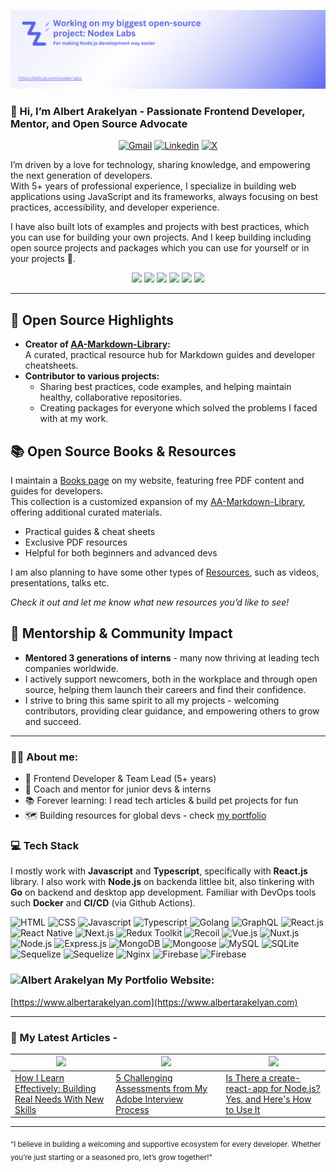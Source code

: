 [![Nodex Labs](./assets/images/nodex-labs-banner.png)](https://github.com/nodex-labs)

### 👋 Hi, I’m Albert Arakelyan - Passionate Frontend Developer, Mentor, and Open Source Advocate

<p align="center">
  <a href="mailto:albertarakelyan1998@gmail.com"><img src="https://img.shields.io/badge/Gmail-D14836?style=for-the-badge&logo=gmail&logoColor=white" alt="Gmail"></a>
  <a href="https://www.linkedin.com/in/albert-arakelyan/"><img src="https://img.shields.io/badge/linkedin-%230077B5.svg?style=for-the-badge&logo=linkedin&logoColor=white" alt="Linkedin"></a>
  <a href="https://x.com/AlbertArak25"><img src="https://img.shields.io/badge/X-%23000000.svg?style=for-the-badge&logo=X&logoColor=white" alt="X"></a>
</p>

I’m driven by a love for technology, sharing knowledge, and empowering the next generation of developers.  
With 5+ years of professional experience, I specialize in building web applications using JavaScript and its frameworks, always focusing on best practices, accessibility, and developer experience.

I have also built lots of examples and projects with best practices, which you can use for building your own projects.
And I keep building including open source projects and packages which you can use for yourself or in your projects 🙂.

<div align="center">
  <a href="https://github.com/AlbertArakelyan/AA-Markdown-Library"><img src="https://img.shields.io/badge/MD%20Guides%20&%20Cheatcheets%20created-2-5865F2"></a>
  <a href="https://www.albertarakelyan.com/resources/books"><img src="https://img.shields.io/badge/Books%20%26%20Cheatsheets%20created-2-orange"></a>
  <a href="https://github.com/AlbertArakelyan?tab=repositories"><img src="https://img.shields.io/badge/Pet%20projects%20created->30-d6951c"></a>
  <a href="https://www.npmjs.com/~albertarakelyan"><img src="https://img.shields.io/badge/Open%20source%20packages%20created-8-CD3F3E"></a>
  <a href="https://www.albertarakelyan.com/blog"><img src="https://img.shields.io/badge/Blogs%20written-2-blue"></a>
  <img src="https://img.shields.io/badge/Interns and Juniors Menthored->20-brightgreen">
</div>

---

## 🚀 Open Source Highlights

- **Creator of [AA-Markdown-Library](https://github.com/AlbertArakelyan/AA-Markdown-Library):**  
  A curated, practical resource hub for Markdown guides and developer cheatsheets.
- **Contributor to various projects:**  
    - Sharing best practices, code examples, and helping maintain healthy, collaborative repositories.
    - Creating packages for everyone which solved the problems I faced with at my work.
<!--
- **Champion for “good first issue” and “help wanted” labels:**  
  Making my repos accessible for beginners and encouraging new contributors.
-->

## 📚 Open Source Books & Resources

I maintain a [Books page](https://www.albertarakelyan.com/resources/books) on my website, featuring free PDF content and guides for developers.  
This collection is a customized expansion of my [AA-Markdown-Library](https://github.com/AlbertArakelyan/AA-Markdown-Library), offering additional curated materials.

- Practical guides & cheat sheets
- Exclusive PDF resources
- Helpful for both beginners and advanced devs

I am also planning to have some other types of [Resources](https://www.albertarakelyan.com/resources), such as videos, presentations, talks etc.

*Check it out and let me know what new resources you’d like to see!*

## 🌱 Mentorship & Community Impact

- **Mentored 3 generations of interns** - many now thriving at leading tech companies worldwide.
- I actively support newcomers, both in the workplace and through open source, helping them launch their careers and find their confidence.
- I strive to bring this same spirit to all my projects - welcoming contributors, providing clear guidance, and empowering others to grow and succeed.

---

### 👨‍💻 About me:
- 💼 Frontend Developer & Team Lead (5+ years)
- 🌱 Coach and mentor for junior devs & interns
- 📚 Forever learning: I read tech articles & build pet projects for fun
- 🗺️ Building resources for global devs - check [my portfolio](https://www.albertarakelyan.com)

<!-- - :arrow_forward: Founder and content creator at [IT Motion](https://www.youtube.com/channel/UCFL-9mlMhhnJ-thUv0JKUtQ) youtube channel -->

### 💻 Tech Stack
I mostly work with **Javascript** and **Typescript**, specifically with **React.js** library. I also work with **Node.js** on backenda littlee bit, also tinkering with **Go** on backend and desktop app development. Familiar with DevOps tools such **Docker** and **CI/CD** (via Github Actions).

![HTML](https://img.shields.io/badge/HTML-e44d26?logo=html5&logoColor=white)
![CSS](https://img.shields.io/badge/CSS-1672B6?logo=css3&logoColor=white)
![Javascript](https://img.shields.io/badge/Javascript-F7DF1E?logo=javascript&logoColor=black)
![Typescript](https://img.shields.io/badge/Typecript-007ACC?logo=typescript&logoColor=white)
![Golang](https://img.shields.io/badge/Golang-00ADD8?logo=go&logoColor=white)
![GraphQL](https://img.shields.io/badge/GraphQL-E10098?logo=graphql&logoColor=white)
![React.js](https://img.shields.io/badge/React.js-61DAFB?logo=react&logoColor=black)
![React Native](https://img.shields.io/badge/React%20Native-165DAD?logo=react&logoColor=white)
![Next.js](https://img.shields.io/badge/Next.js-000000?logo=nextdotjs&logoColor=white)
![Redux Toolkit](https://img.shields.io/badge/Redux-764ABC?logo=redux&logoColor=white)
![Recoil](https://img.shields.io/badge/Recoil-3578E5?logo=recoil&logoColor=white)
![Vue.js](https://img.shields.io/badge/Vue.js-4FC08D?logo=vuedotjs&logoColor=white)
![Nuxt.js](https://img.shields.io/badge/Nuxt.js-00DC82?logo=nuxt&logoColor=white)
![Node.js](https://img.shields.io/badge/Node.js-5FA04E?logo=nodedotjs&logoColor=white)
![Express.js](https://img.shields.io/badge/Express.js-000000?logo=express&logoColor=white)
![MongoDB](https://img.shields.io/badge/MongoDB-47A248?logo=mongodb&logoColor=white)
![Mongoose](https://img.shields.io/badge/Mongoose-880000?logo=mongoose&logoColor=white)
![MySQL](https://img.shields.io/badge/MySQL-4479A1?logo=mysql&logoColor=white)
![SQLite](https://img.shields.io/badge/SQLite-003B57?logo=sqlite&logoColor=white)
![Sequelize](https://img.shields.io/badge/Sequelize-52B0E7?logo=sequelize&logoColor=white)
![Sequelize](https://img.shields.io/badge/Docker-2496ED?logo=docker&logoColor=white)
![Nginx](https://img.shields.io/badge/Nginx-009639?logo=nginx&logoColor=white)
![Firebase](https://img.shields.io/badge/Firebase-DD2C00?logo=firebase&logoColor=white)
![Firebase](https://img.shields.io/badge/Figma-F24E1E?logo=figma&logoColor=white)

<!-- ![Vuex](https://img.shields.io/badge/Vuex-4FC08D?logo=vuex&logoColor=white) -->
<!-- ![Pinia](https://img.shields.io/badge/Pinia-FFDF62?logo=pinia&logoColor=white) -->


<!--
<div>
  <div>
    <img src="https://github.com/devicons/devicon/blob/master/icons/html5/html5-original.svg" title="HTML5" alt="HTML" width="40" height="40"/>&nbsp;
    <img src="https://github.com/devicons/devicon/blob/master/icons/css3/css3-original.svg"  title="CSS3" alt="CSS" width="40" height="40"/>&nbsp;
    <img src="https://github.com/devicons/devicon/blob/master/icons/javascript/javascript-original.svg" title="Javascript" alt="Javascript" width="40" height="40"/>&nbsp;
    <img src="https://github.com/devicons/devicon/blob/master/icons/typescript/typescript-original.svg" title="Typescript" alt="Typescript" width="40" height="40"/>&nbsp;
    <img src="https://github.com/devicons/devicon/blob/master/icons/nodejs/nodejs-original.svg" title="Nodejs" alt="Nodejs" width="40" height="40"/>&nbsp;
    <img src="https://github.com/devicons/devicon/blob/master/icons/graphql/graphql-plain.svg" title="GraphQL" alt="GraphQL" width="40"         height="40"/>&nbsp;
  </div>
  <div>
      <img src="https://github.com/devicons/devicon/blob/master/icons/react/react-original.svg" title="React" alt="React" width="40" height="40"/>&nbsp;
      <img src="https://www.esterox.com/images/shared/technologies/react-native.png" title="React Native" alt="React Native" width="40" height="40"/>&nbsp;
      <img src="https://github.com/devicons/devicon/blob/master/icons/nextjs/nextjs-original.svg" title="Nextjs" alt="Nextjs" width="40" height="40" />&nbsp;
      <img src="https://github.com/devicons/devicon/blob/master/icons/redux/redux-original.svg" title="Redux" alt="Redux " width="40" height="40"/>&nbsp;
      <img src="https://cdn.worldvectorlogo.com/logos/recoil-js.svg" title="Recoil" alt="Recoil " width="40" height="40"/>&nbsp;
      <img src="https://github.com/devicons/devicon/blob/master/icons/vuejs/vuejs-original.svg" title="Vue" alt="Vue" width="40"         height="40"/>&nbsp;
      <img src="https://github.com/devicons/devicon/blob/master/icons/nuxtjs/nuxtjs-original.svg" title="Nuxt" alt="Nuxt" width="40" height="40"/>&nbsp;
      <img src="https://user-images.githubusercontent.com/7110136/29002857-9e802f08-7ab4-11e7-9c31-604b5d0d0c19.png" title="Vuex" alt="Vuex" width="40"         height="40"/>&nbsp;
      <img src="https://emojis.slackmojis.com/emojis/images/1653495163/59365/pinia.png?1653495163" title="Pinia" alt="Pinia" width="40"         height="40"/>&nbsp;
  </div>
  <div>
      <img src="https://github.com/devicons/devicon/blob/master/icons/socketio/socketio-original.svg" title="Socket.io" alt="Socket.io" width="40" height="40"/>&nbsp;
      <img src="https://cdn.worldvectorlogo.com/logos/apollo-graphql-compact.svg" title="Apollo Client" alt="Apollo Client" width="40" height="40"/>&nbsp;
      <img src="https://github.com/devicons/devicon/blob/master/icons/jest/jest-plain.svg" title="Jest" alt="Jest" width="40" height="40"/>&nbsp;
      <img src="https://testing-library.com/img/octopus-128x128.png" title="React Testing Library" alt="React Testing Library" width="40" height="40"/>&nbsp;
      <img src="https://vitest.dev/logo-shadow.svg" title="Vitest" alt="Vitest" width="40" height="40"/>&nbsp;
      <img src="https://github.com/devicons/devicon/blob/master/icons/webpack/webpack-original.svg" title="Webpack" alt="Webpack" width="40" height="40"/>&nbsp;
      <img src="https://github.com/devicons/devicon/blob/master/icons/vitejs/vitejs-original.svg" title="Vite" alt="Vite" width="40" height="40"/>&nbsp;
  </div>
  <div>
    <img src="https://github.com/devicons/devicon/blob/master/icons/materialui/materialui-original.svg" title="Material UI" alt="Material UI" width="40" height="40"/>&nbsp;
    <img src="https://github.com/devicons/devicon/blob/master/icons/antdesign/antdesign-original.svg" title="Ant design" alt="Ant design" width="40" height="40"/>&nbsp;
    <img src="https://iconape.com/wp-content/png_logo_vector/vuetify-logo.png" title="Vuetify" alt="Vuetify" width="40" height="40"/>&nbsp;
    <img src="https://github.com/devicons/devicon/blob/master/icons/tailwindcss/tailwindcss-original.svg" title="Tailwind" alt="Tailwind" width="40" height="40"/>&nbsp;
    <img src="https://seeklogo.com/images/S/shadcn-ui-logo-EF735EC0E5-seeklogo.com.png?v=638421451470000000" title="Shadcn/UI" alt="Shadcn/UI" width="40" height="40"/>&nbsp;
    <img src="https://github.com/devicons/devicon/blob/master/icons/bootstrap/bootstrap-original.svg" title="Bootstrap" alt="Bootstrap" width="40" height="40"/>&nbsp;
    <img src="https://github.com/devicons/devicon/blob/master/icons/sass/sass-original.svg" title="Sass" alt="Sass" width="40" height="40"/>&nbsp;
    <img src="https://github.com/devicons/devicon/blob/master/icons/less/less-plain-wordmark.svg" title="Less" alt="Less" width="40" height="40"/>&nbsp;
    <img src="https://cdn.worldvectorlogo.com/logos/framer-motion.svg" title="Framer Motion" alt="Framer Motion" width="40" height="40"/>&nbsp;
  </div>
  <div>
    <img src="https://github.com/devicons/devicon/blob/master/icons/express/express-original.svg" title="Express" alt="Express" width="40" height="40"/>&nbsp;
    <img src="https://github.com/devicons/devicon/blob/master/icons/mongodb/mongodb-original.svg" title="MongoDB" alt="MongoDB" width="40" height="40"/>&nbsp;
    <img src="https://raw.githubusercontent.com/github/explore/80688e429a7d4ef2fca1e82350fe8e3517d3494d/topics/mongoose/mongoose.png" title="Mongoose" alt="Mongoose" width="40" height="40"/>&nbsp;
    <img src="https://github.com/devicons/devicon/blob/master/icons/mysql/mysql-original.svg" title="MySQL" alt="MySQL" width="40" height="40"/>&nbsp;
    <img src="https://github.com/devicons/devicon/blob/master/icons/sqlite/sqlite-original.svg" title="SQLite" alt="SQLite" width="40" height="40"/>&nbsp;
    <img src="https://github.com/devicons/devicon/blob/master/icons/sequelize/sequelize-original.svg" title="Sequelize" alt="Sequelize" width="40" height="40"/>&nbsp;
  </div>
  <div>
    <img src="https://user-images.githubusercontent.com/25181517/192107858-fe19f043-c502-4009-8c47-476fc89718ad.png" title="REST API" alt="REST API" width="40" height="40"/>&nbsp;
    <img src="https://github.com/devicons/devicon/blob/master/icons/docker/docker-original.svg" title="Docker" alt="Docker" width="40" height="40"/>&nbsp;
    <img src="https://openwhisk.apache.org/images/deployments/logo-docker-compose-notext.png" title="Docker Compose" alt="Docker Compose" width="40" height="40"/>&nbsp;
    <img src="https://github.com/devicons/devicon/blob/master/icons/nginx/nginx-original.svg" title="Nginx" alt="Nginx" width="40" height="40"/>&nbsp;
  </div>
</div>
-->

<!--
### 🛠️ Tools :
<div>
  <div>
      <img src="https://github.com/devicons/devicon/blob/master/icons/vscode/vscode-original.svg" title="vscode" alt="vscode" width="40" height="40"/>&nbsp;
    <img src="https://seeklogo.com/images/P/phpstorm-logo-220B633CDA-seeklogo.com.png" title="PHPStorm" alt="PHPStorm" width="40" height="40"/>&nbsp;
    <img src="https://seeklogo.com/images/W/webstorm-logo-691E749F21-seeklogo.com.png" title="WebStorm" alt="WebStorm" width="40" height="40"/>&nbsp;
    <img src="https://github.com/devicons/devicon/blob/master/icons/git/git-original.svg" title="Git" alt="Git" width="40" height="40"/>&nbsp;
    <img src="https://github.com/devicons/devicon/blob/master/icons/firebase/firebase-plain.svg" title="Firebase" alt="Firebase" width="40" height="40"/>&nbsp;
    <img src="https://github.com/devicons/devicon/blob/master/icons/filezilla/filezilla-plain.svg" title="Filezilla" alt="Filezilla" width="40" height="40"/>&nbsp;
    <img src="https://github.com/devicons/devicon/blob/master/icons/figma/figma-original.svg" title="Figma" alt="Figma" width="40" height="40"/>&nbsp;
    <img src="https://github.com/devicons/devicon/blob/master/icons/ubuntu/ubuntu-plain.svg" title="Ubuntu" alt="Ubuntu" width="40" height="40"/>&nbsp;
    <img src="https://github.com/devicons/devicon/blob/master/icons/postman/postman-original.svg" title="Postman" alt="Postman" width="40" height="40"/>&nbsp;
  </div>
  <div>
    <img src="https://github.com/devicons/devicon/blob/master/icons/npm/npm-original-wordmark.svg" title="npm" alt="npm" width="40" height="40"/>&nbsp;
    <img src="https://github.com/devicons/devicon/blob/master/icons/yarn/yarn-original.svg" title="yarn" alt="yarn" width="40" height="40"/>&nbsp;
    <img src="https://github.com/devicons/devicon/blob/master/icons/ssh/ssh-original-wordmark.svg" title="ssh" alt="ssh" width="40" height="40"/>&nbsp;
  </div>
</div>
-->

<!--
### 💡 Keen on :
<div>
  <img src="https://github.com/devicons/devicon/blob/master/icons/go/go-original-wordmark.svg" title="Go" alt="Go" width="40" height="40"/>&nbsp;
  <img src="https://github.com/devicons/devicon/blob/master/icons/amazonwebservices/amazonwebservices-line-wordmark.svg" title="AWS" alt="AWS" width="40" height="40"/>&nbsp;
  <img src="https://i0.wp.com/compile.blog/wp-content/uploads/2021/11/web3-icon.png?ssl=1" title="Web 3.0" alt="Web 3.0" width="40" height="40"/>&nbsp;
  <img src="https://docs.soliditylang.org/en/latest/_images/solidity_logo.svg" title="Solidity" alt="Solidity" width="40" height="40" />
  <img src="https://cryptologos.cc/logos/ethereum-eth-logo.png" title="Ethereum" alt="Ethereum" width="40" height="40" />
  <img src="https://github.com/devicons/devicon/blob/master/icons/hardhat/hardhat-original.svg" title="Hardhat" alt="Hardhat" width="40" height="40" />
  <img src="https://github.com/AlbertArakelyan/AlbertArakelyan/assets/61713118/abc34d7a-a916-4921-b051-257ece8ca755" title="Ethers.js" alt="Ethers.js" width="40" height="40" />
  <img src="https://github.com/AlbertArakelyan/AlbertArakelyan/assets/61713118/89bf84b9-9f97-42cc-bcf9-6489675b9062" title="Alchemy" alt="Alchemy" width="40" height="40" />
</div>
-->

<h3>
  <img src="https://github.com/AlbertArakelyan/AlbertArakelyan/assets/61713118/11fc9858-2942-4290-9ce3-34026816882a" alt="Albert Arakelyan">
  <span style="vertical-align: center">My Portfolio Website:</span>
</h4>

[https://www.albertarakelyan.com](https://www.albertarakelyan.com)

---

### 📝 My Latest Articles -

| ![](https://server.albertarakelyan.com/storage/blogs/how-i-learn-effectively-building-real-needs-with-new-skills-5.jpg)  | ![](https://server.albertarakelyan.com/storage/blogs/5-challenging-assessments-from-my-adobe-interview-process-4.jpg)  | ![](https://server.albertarakelyan.com/storage/blogs/is-there-a-create-react-app-for-nodejs-3.png) |   
|---|---|---|
|[How I Learn Effectively: Building Real Needs With New Skills](https://www.albertarakelyan.com/blog/how-i-learn-effectively-building-real-needs-with-new-skills-5)| [5 Challenging Assessments from My Adobe Interview Process](https://www.albertarakelyan.com/blog/5-challenging-assessments-from-my-adobe-interview-process-4)  | [Is There a create-react-app for Node.js? Yes, and Here's How to Use It](https://www.albertarakelyan.com/blog/is-there-a-create-react-app-for-nodejs-3)  | 

---

<sub>“I believe in building a welcoming and supportive ecosystem for every developer. Whether you’re just starting or a seasoned pro, let’s grow together!”</sub>
